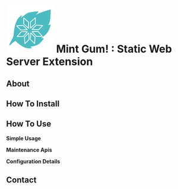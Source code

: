 

![Icon](Graphics/icon.png) __Mint Gum!__ : Static Web Server Extension
==========================


About
-------


How To Install
---------


How To Use
----------


__Simple Usage__


__Maintenance Apis__


__Configuration Details__


Contact
-------
